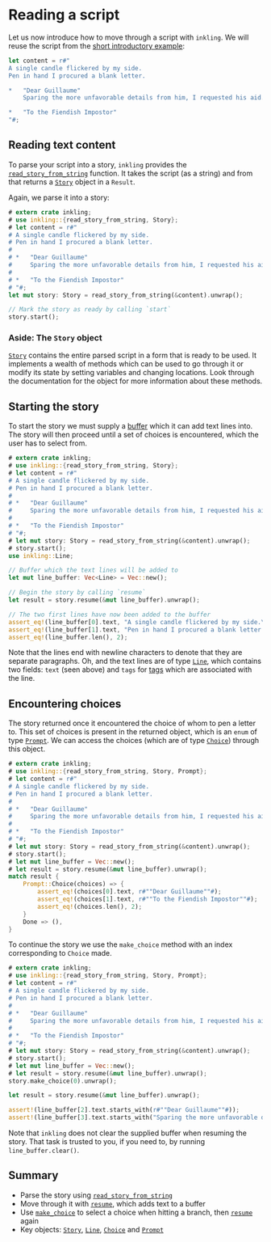 # Reading a script

Let us now introduce how to move through a script with `inkling`. We will reuse the script from the [short introductory example](../introduction/example.md):

```rust
let content = r#"
A single candle flickered by my side.
Pen in hand I procured a blank letter.

*   "Dear Guillaume"
    Sparing the more unfavorable details from him, I requested his aid.

*   "To the Fiendish Impostor"
"#;
```

## Reading text content

To parse your script into a story, `inkling` provides the [`read_story_from_string`][read_story_from_string]
function. It takes the script (as a string) and from that returns a [`Story`][Story] 
object in a `Result`.

Again, we parse it into a story:

```rust
# extern crate inkling;
# use inkling::{read_story_from_string, Story};
# let content = r#"
# A single candle flickered by my side.
# Pen in hand I procured a blank letter.
# 
# *   "Dear Guillaume"
#     Sparing the more unfavorable details from him, I requested his aid.
# 
# *   "To the Fiendish Impostor"
# "#;
let mut story: Story = read_story_from_string(&content).unwrap();

// Mark the story as ready by calling `start`
story.start();
```

### Aside: The `Story` object

[`Story`][Story] contains the entire parsed script in a form that is ready to be used. 
It implements a wealth of methods which can be used to go through it or modify its 
state by setting variables and changing locations. Look through the documentation
for the object for more information about these methods.

## Starting the story

To start the story we must supply a [buffer][LineBuffer] which it can add text lines into.
The story will then proceed until a set of choices is encountered, which the user has 
to select from.

```rust
# extern crate inkling;
# use inkling::{read_story_from_string, Story};
# let content = r#"
# A single candle flickered by my side.
# Pen in hand I procured a blank letter.
# 
# *   "Dear Guillaume"
#     Sparing the more unfavorable details from him, I requested his aid.
# 
# *   "To the Fiendish Impostor"
# "#;
# let mut story: Story = read_story_from_string(&content).unwrap();
# story.start();
use inkling::Line;

// Buffer which the text lines will be added to
let mut line_buffer: Vec<Line> = Vec::new();

// Begin the story by calling `resume`
let result = story.resume(&mut line_buffer).unwrap();

// The two first lines have now been added to the buffer
assert_eq!(line_buffer[0].text, "A single candle flickered by my side.\n");
assert_eq!(line_buffer[1].text, "Pen in hand I procured a blank letter.\n");
assert_eq!(line_buffer.len(), 2);
```

Note that the lines end with newline characters to denote that they are separate 
paragraphs. Oh, and the text lines are of type [`Line`][Line], which contains
two fields: `text` (seen above) and `tags` for [tags](../features/metadata.md#line-tags) 
which are associated with the line. 

## Encountering choices

The story returned once it encountered the choice of whom to pen a letter to.
This set of choices is present in the returned object, which is an `enum`
of type [`Prompt`][Prompt]. We can access the choices (which are of type 
[`Choice`][Choice]) through this object.

```rust
# extern crate inkling;
# use inkling::{read_story_from_string, Story, Prompt};
# let content = r#"
# A single candle flickered by my side.
# Pen in hand I procured a blank letter.
# 
# *   "Dear Guillaume"
#     Sparing the more unfavorable details from him, I requested his aid.
# 
# *   "To the Fiendish Impostor"
# "#;
# let mut story: Story = read_story_from_string(&content).unwrap();
# story.start();
# let mut line_buffer = Vec::new();
# let result = story.resume(&mut line_buffer).unwrap();
match result {
    Prompt::Choice(choices) => {
        assert_eq!(choices[0].text, r#""Dear Guillaume""#);
        assert_eq!(choices[1].text, r#""To the Fiendish Impostor""#);
        assert_eq!(choices.len(), 2);
    }
    Done => (),
}
```

To continue the story we use the `make_choice` method with an index corresponding
to `Choice` made.

```rust
# extern crate inkling;
# use inkling::{read_story_from_string, Story, Prompt};
# let content = r#"
# A single candle flickered by my side.
# Pen in hand I procured a blank letter.
# 
# *   "Dear Guillaume"
#     Sparing the more unfavorable details from him, I requested his aid.
# 
# *   "To the Fiendish Impostor"
# "#;
# let mut story: Story = read_story_from_string(&content).unwrap();
# story.start();
# let mut line_buffer = Vec::new();
# let result = story.resume(&mut line_buffer).unwrap();
story.make_choice(0).unwrap();

let result = story.resume(&mut line_buffer).unwrap();

assert!(line_buffer[2].text.starts_with(r#""Dear Guillaume""#));
assert!(line_buffer[3].text.starts_with("Sparing the more unfavorable details"));
```

Note that `inkling` does not clear the supplied buffer when resuming the story. 
That task is trusted to you, if you need to, by running `line_buffer.clear()`.

## Summary

*   Parse the story using [`read_story_from_string`][read_story_from_string]
*   Move through it with [`resume`][resume], which adds text to a buffer
*   Use [`make_choice`][make_choice] to select a choice when hitting a branch, 
    then [`resume`][resume] again
*   Key objects: [`Story`][Story], [`Line`][Line], [`Choice`][Choice]
    and [`Prompt`][Prompt]

[Choice]: https://docs.rs/inkling/latest/inkling/struct.Choice.html
[Line]: https://docs.rs/inkling/latest/inkling/struct.Line.html
[LineBuffer]: https://docs.rs/inkling/latest/inkling/type.LineBuffer.html
[Story]: https://docs.rs/inkling/latest/inkling/struct.Story.html
[Prompt]: https://docs.rs/inkling/latest/inkling/enum.Prompt.html
[read_story_from_string]: https://docs.rs/inkling/latest/inkling/fn.read_story_from_string.html
[make_choice]: https://docs.rs/inkling/latest/inkling/struct.Story.html#method.make_choice
[resume]: https://docs.rs/inkling/latest/inkling/struct.Story.html#method.resume